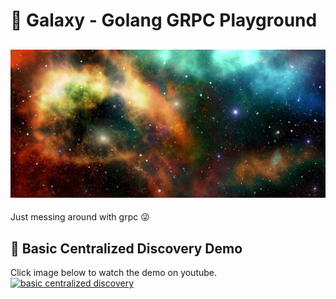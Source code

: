 # 🌌 Galaxy - Golang GRPC Playground
![banner depicting a galaxy with bright stars](./assets/banner.jpg)
---

Just messing around with grpc 😜

## 🔎 Basic Centralized Discovery Demo
Click image below to watch the demo on youtube.
[![basic centralized discovery](https://img.youtube.com/vi/yIgDJ9CAEfQ/0.jpg)](https://www.youtube.com/watch?v=yIgDJ9CAEfQ)